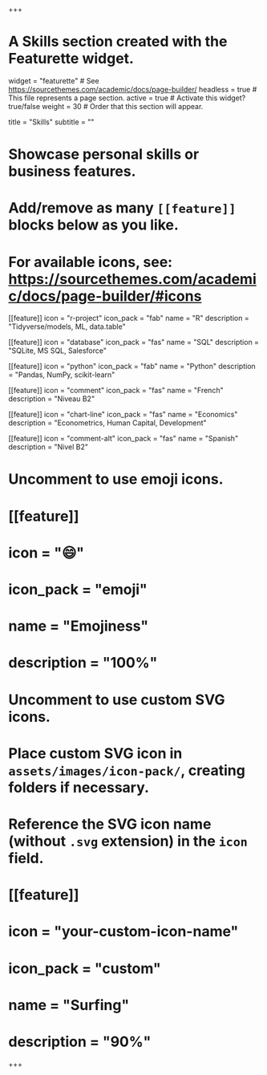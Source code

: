 +++
# A Skills section created with the Featurette widget.
widget = "featurette"  # See https://sourcethemes.com/academic/docs/page-builder/
headless = true  # This file represents a page section.
active = true  # Activate this widget? true/false
weight = 30  # Order that this section will appear.

title = "Skills"
subtitle = ""

# Showcase personal skills or business features.
# 
# Add/remove as many `[[feature]]` blocks below as you like.
# 
# For available icons, see: https://sourcethemes.com/academic/docs/page-builder/#icons

[[feature]]
  icon = "r-project"
  icon_pack = "fab"
  name = "R"
  description = "Tidyverse/models, ML, data.table"
  
[[feature]]
  icon = "database"
  icon_pack = "fas"
  name = "SQL"
  description = "SQLite, MS SQL, Salesforce"
  
    
[[feature]]
  icon = "python"
  icon_pack = "fab"
  name = "Python"
  description = "Pandas, NumPy, scikit-learn"
  
[[feature]]
  icon = "comment"
  icon_pack = "fas"
  name = "French"
  description = "Niveau B2"
  
[[feature]]
  icon = "chart-line"
  icon_pack = "fas"
  name = "Economics"
  description = "Econometrics, Human Capital, Development"
  
[[feature]]
  icon = "comment-alt"
  icon_pack = "fas"
  name = "Spanish"
  description = "Nivel B2"

# Uncomment to use emoji icons.
# [[feature]]
#  icon = ":smile:"
#  icon_pack = "emoji"
#  name = "Emojiness"
#  description = "100%"  

# Uncomment to use custom SVG icons.
# Place custom SVG icon in `assets/images/icon-pack/`, creating folders if necessary.
# Reference the SVG icon name (without `.svg` extension) in the `icon` field.
# [[feature]]
#  icon = "your-custom-icon-name"
#  icon_pack = "custom"
#  name = "Surfing"
#  description = "90%"

+++
